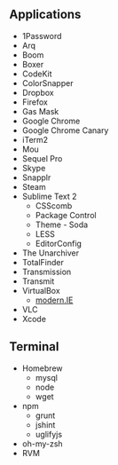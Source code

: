 ## Applications

* 1Password
* Arq
* Boom
* Boxer
* CodeKit
* ColorSnapper
* Dropbox
* Firefox
* Gas Mask
* Google Chrome
* Google Chrome Canary
* iTerm2
* Mou
* Sequel Pro
* Skype
* Snapplr
* Steam
* Sublime Text 2
  * CSScomb
  * Package Control
  * Theme - Soda
  * LESS
  * EditorConfig
* The Unarchiver
* TotalFinder
* Transmission
* Transmit
* VirtualBox
  * [modern.IE](http://www.modern.ie/en-us/virtualization-tools)
* VLC
* Xcode

## Terminal

* Homebrew
  * mysql
  * node
  * wget
* npm
  * grunt
  * jshint
  * uglifyjs
* oh-my-zsh
* RVM